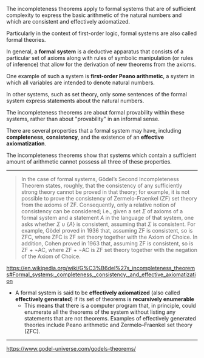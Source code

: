 The incompleteness theorems apply to formal systems that are of sufficient complexity to express the basic arithmetic of the natural numbers and which are consistent and effectively axiomatized. 

Particularly in the context of first-order logic, formal systems are also called formal theories. 

In general, a **formal system** is a deductive apparatus that consists of a particular set of axioms along with rules of symbolic manipulation (or rules of inference) that allow for the derivation of new theorems from the axioms. 

One example of such a system is **first-order Peano arithmetic**, a system in which all variables are intended to denote natural numbers. 

In other systems, such as set theory, only some sentences of the formal system express statements about the natural numbers. 

The incompleteness theorems are about formal provability within these systems, rather than about "provability" in an informal sense.

There are several properties that a formal system may have, including **completeness**, **consistency**, and the existence of an **effective axiomatization**. 

The incompleteness theorems show that systems which contain a sufficient amount of arithmetic cannot possess all three of these properties.



____

>In the case of formal systems, Gödel’s Second Incompleteness Theorem states, roughly, that the consistency of any sufficiently strong theory cannot be proved in that theory; for example, it is not possible to prove the consistency of Zermelo-Fraenkel (ZF) set theory from the axioms of ZF. Consequently, only a relative notion of consistency can be considered; i.e., given a set $\Sigma$ of axioms of a formal system and a statement $A$ in the language of that system, one asks whether $\Sigma \cup \{ A \}$  is consistent, assuming that $\Sigma$ is consistent. For example, Gödel proved in 1936 that, assuming ZF is consistent, so is ZFC, where ZFC is ZF set theory together with the Axiom of Choice. In addition, Cohen proved in 1963 that, assuming ZF is consistent, so is ZF + ¬AC, where ZF + ¬AC is ZF set theory together with the negation of the Axiom of Choice. 


https://en.wikipedia.org/wiki/G%C3%B6del%27s_incompleteness_theorems#Formal_systems:_completeness,_consistency,_and_effective_axiomatization

- A formal system is said to be **effectively axiomatized** (also called **effectively generated**) if its set of theorems is **recursively enumerable**
	- This means that there is a computer program that, in principle, could enumerate all the theorems of the system without listing any statements that are not theorems. Examples of effectively generated theories include Peano arithmetic and Zermelo–Fraenkel set theory (ZFC).


___

https://www.godel-universe.com/godels-theorems/